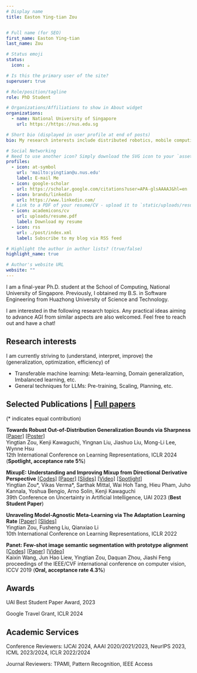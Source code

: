```yaml
---
# Display name
title: Easton Ying-tian Zou


# Full name (for SEO)
first_name: Easton Ying-tian
last_name: Zou

# Status emoji
status:
  icon: ☕️

# Is this the primary user of the site?
superuser: true

# Role/position/tagline
role: PhD Student

# Organizations/Affiliations to show in About widget
organizations:
  - name: National University of Singapore
    url: https://https://nus.edu.sg

# Short bio (displayed in user profile at end of posts)
bio: My research interests include distributed robotics, mobile computing and programmable matter.

# Social Networking
# Need to use another icon? Simply download the SVG icon to your `assets/media/icons/` folder.
profiles:
  - icon: at-symbol
    url: 'mailto:yingtian@u.nus.edu'
    label: E-mail Me
  - icon: google-scholar
    url: https://scholar.google.com/citations?user=APA-glsAAAAJ&hl=en
  - icon: brands/linkedin
    url: https://www.linkedin.com/
  # Link to a PDF of your resume/CV - upload it to `static/uploads/resume.pdf`
  - icon: academicons/cv
    url: uploads/resume.pdf
    label: Download my resume
  - icon: rss
    url: ./post/index.xml
    label: Subscribe to my blog via RSS feed

# Highlight the author in author lists? (true/false)
highlight_name: true

# Author's website URL
website: ""
---
```


I am a final-year Ph.D. student at the School of Computing, National University of Singapore. Previously, I obtained my B.S. in Software Engineering from Huazhong University of Science and Technology.

I am interested in the following research topics. Any practical ideas aiming to advance AGI from similar aspects are also welcomed. Feel free to reach out and have a chat!


Research interests
------
I am currently striving to (understand, interpret, improve) the (generalization, optimization, efficiency) of
- Transferable machine learning: Meta-learning, Domain generalization, Imbalanced learning, etc.
- General techniques for LLMs: Pre-training, Scaling, Planning, etc.


Selected Publications | [Full papers](https://scholar.google.com/citations?user=APA-glsAAAAJ&hl=en)
------
(* indicates equal contribution)

**Towards Robust Out-of-Distribution Generalization Bounds via Sharpness**  [[Paper]](https://arxiv.org/abs/2403.06392) [[Poster]](https://iclr.cc/media/PosterPDFs/ICLR%202024/17617.png?t=1715675468.6652286) \
Yingtian Zou, Kenji Kawaguchi, Yingnan Liu, Jiashuo Liu, Mong-Li Lee, Wynne Hsu \
12th International Conference on Learning Representations, ICLR 2024 (**Spotlight, acceptance rate 5%**)


**MixupE: Understanding and Improving Mixup from Directional Derivative Perspective** [[Codes]](https://github.com/oneHuster/MixupE) [[Paper]](https://arxiv.org/abs/2212.13381) [[Slides]](https://www.auai.org/uai2023/oral_slides/129-oral-slides.pdf) [[Video]](https://www.youtube.com/watch?v=Fnwi35bNZbo) [[Spotlight]](https://www.comp.nus.edu.sg/bytes/2023-uai-best-student-paper-award) \
Yingtian Zou\*, Vikas Verma\*, Sarthak Mittal, Wai Hoh Tang, Hieu Pham, Juho Kannala, Yoshua Bengio, Arno Solin, Kenji Kawaguchi \
39th Conference on Uncertainty in Artificial Intelligence, UAI 2023 (**Best Student Paper**)

**Unraveling Model-Agnostic Meta-Learning via The Adaptation Learning Rate**  [[Paper]](https://openreview.net/forum?id=3rULBvOJ8D2) [[Slides]](https://iclr.cc/media/iclr-2022/Slides/6474_9IX5Ooq.pdf) \
Yingtian Zou, Fusheng Liu, Qianxiao Li \
10th International Conference on Learning Representations, ICLR 2022


**Panet: Few-shot image semantic segmentation with prototype alignment** [[Codes]](https://github.com/kaixin96/PANet) [[Paper]](https://arxiv.org/abs/1908.06391) [[Video]](https://www.youtube.com/watch?v=2ntDYowHbZs) \
Kaixin Wang, Jun Hao Liew, Yingtian Zou, Daquan Zhou, Jiashi Feng \
proceedings of the IEEE/CVF international conference on computer vision, ICCV 2019 (**Oral, acceptance rate 4.3%**)


Awards
------

UAI Best Student Paper Award, 2023

Google Travel Grant, ICLR 2024


Academic Services
------

Conference Reviewers: IJCAI 2024, AAAI 2020/2021/2023, NeurIPS 2023, ICML 2023/2024, ICLR 2022/2024

Journal Reviewers: TPAMI, Pattern Recognition, IEEE Access

